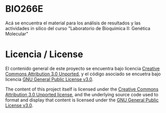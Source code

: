 # BIO266E
Acá se encuentra el material para los análisis de resultados y las actividades in silico del curso "Laboratorio de Bioquímica II: Genética Molecular"

# Licencia / License
El contenido general de este proyecto se encuentra bajo licencia [Creative Commons Attribution 3.0 Unported](https://creativecommons.org/licenses/by/3.0/), y el código asociado se encuetra bajo licencia [GNU General Public License v3.0](LICENSE.md).

The content of this project itself is licensed under the [Creative Commons Attribution 3.0 Unported license](https://creativecommons.org/licenses/by/3.0/), and the underlying source code used to format and display that content is licensed under the [GNU General Public License v3.0](LICENSE.md).  
